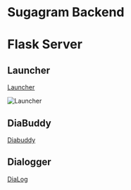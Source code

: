 Sugagram Backend
================

# Flask Server

## Launcher
[Launcher](http://147.182.203.196:5000/)

![Launcher](Launch.jpg "Launcher")

## DiaBuddy
[Diabuddy](http://147.182.203.196:5000/DiaBuddy)

## Dialogger
[DiaLog](http://147.182.203.196:5000/SignIn)
